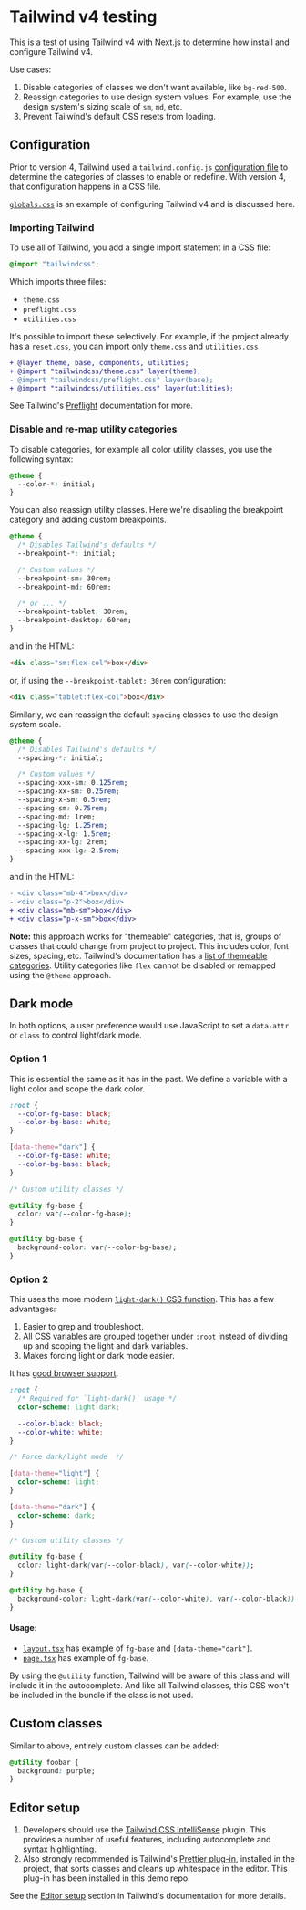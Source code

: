 # Tailwind v4 testing

This is a test of using Tailwind v4 with Next.js to determine how install and configure Tailwind v4.

Use cases:

1. Disable categories of classes we don't want available, like `bg-red-500`.
2. Reassign categories to use design system values. For example, use the design system's sizing scale of `sm`, `md`, etc.
3. Prevent Tailwind's default CSS resets from loading.

## Configuration

Prior to version 4, Tailwind used a `tailwind.config.js` [configuration file](https://v3.tailwindcss.com/docs/theme) to determine the categories of classes to enable or redefine. With version 4, that configuration happens in a CSS file.

[`globals.css`](https://github.com/genoni-studio/nextjs-tailwind-4/blob/main/src/app/globals.css) is an example of configuring Tailwind v4 and is discussed here.

### Importing Tailwind

To use all of Tailwind, you add a single import statement in a CSS file:

```css
@import "tailwindcss";
```

Which imports three files:

- `theme.css`
- `preflight.css`
- `utilities.css`

It's possible to import these selectively. For example, if the project already has a `reset.css`, you can import only `theme.css` and `utilities.css`

```diff
+ @layer theme, base, components, utilities;
+ @import "tailwindcss/theme.css" layer(theme);
- @import "tailwindcss/preflight.css" layer(base);
+ @import "tailwindcss/utilities.css" layer(utilities);
```

See Tailwind's [Preflight](https://tailwindcss.com/docs/preflight) documentation for more.

### Disable and re-map utility categories

To disable categories, for example all color utility classes, you use the following syntax:

```css
@theme {
  --color-*: initial;
}
```

You can also reassign utility classes. Here we're disabling the breakpoint category and adding custom breakpoints.

```css
@theme {
  /* Disables Tailwind's defaults */
  --breakpoint-*: initial;

  /* Custom values */
  --breakpoint-sm: 30rem;
  --breakpoint-md: 60rem;

  /* or ... */
  --breakpoint-tablet: 30rem;
  --breakpoint-desktop: 60rem;
}
```

and in the HTML:

```html
<div class="sm:flex-col">box</div>
```

or, if using the `--breakpoint-tablet: 30rem` configuration:

```html
<div class="tablet:flex-col">box</div>
```

Similarly, we can reassign the default `spacing` classes to use the design system scale.

```css
@theme {
  /* Disables Tailwind's defaults */
  --spacing-*: initial;

  /* Custom values */
  --spacing-xxx-sm: 0.125rem;
  --spacing-xx-sm: 0.25rem;
  --spacing-x-sm: 0.5rem;
  --spacing-sm: 0.75rem;
  --spacing-md: 1rem;
  --spacing-lg: 1.25rem;
  --spacing-x-lg: 1.5rem;
  --spacing-xx-lg: 2rem;
  --spacing-xxx-lg: 2.5rem;
}
```

and in the HTML:

```diff
- <div class="mb-4">box</div>
- <div class="p-2">box</div>
+ <div class="mb-sm">box</div>
+ <div class="p-x-sm">box</div>
```

**Note:** this approach works for "themeable" categories, that is, groups of classes that could change from project to project. This includes color, font sizes, spacing, etc. Tailwind's documentation has a [list of themeable categories](https://tailwindcss.com/docs/theme#theme-variable-namespaces). Utility categories like `flex` cannot be disabled or remapped using the `@theme` approach.

## Dark mode

In both options, a user preference would use JavaScript to set a `data-attr` or `class` to control light/dark mode.

### Option 1

This is essential the same as it has in the past. We define a variable with a light color and scope the dark color.

```css
:root {
  --color-fg-base: black;
  --color-bg-base: white;
}

[data-theme="dark"] {
  --color-fg-base: white;
  --color-bg-base: black;
}

/* Custom utility classes */

@utility fg-base {
  color: var(--color-fg-base);
}

@utility bg-base {
  background-color: var(--color-bg-base);
}
```

### Option 2

This uses the more modern [`light-dark()` CSS function](https://developer.mozilla.org/en-US/docs/Web/CSS/color_value/light-dark). This has a few advantages:

1. Easier to grep and troubleshoot.
2. All CSS variables are grouped together under `:root` instead of dividing up and scoping the light and dark variables.
3. Makes forcing light or dark mode easier.

It has [good browser support](https://caniuse.com/?search=light-dark).

```css
:root {
  /* Required for `light-dark()` usage */
  color-scheme: light dark;

  --color-black: black;
  --color-white: white;
}

/* Force dark/light mode  */

[data-theme="light"] {
  color-scheme: light;
}

[data-theme="dark"] {
  color-scheme: dark;
}

/* Custom utility classes */

@utility fg-base {
  color: light-dark(var(--color-black), var(--color-white));
}

@utility bg-base {
  background-color: light-dark(var(--color-white), var(--color-black));
}
```

#### Usage:

- [`layout.tsx`](https://github.com/genoni-studio/nextjs-tailwind-4/blob/f24d377b4e661507e19c1432461eef48cba3c61a/src/app/layout.tsx#L26) has example of `fg-base` and `[data-theme="dark"]`.
- [`page.tsx`](https://github.com/genoni-studio/nextjs-tailwind-4/blob/f24d377b4e661507e19c1432461eef48cba3c61a/src/app/page.tsx#L3) has example of `fg-base`.

By using the `@utility` function, Tailwind will be aware of this class and will include it in the autocomplete. And like all Tailwind classes, this CSS won't be included in the bundle if the class is not used.

## Custom classes

Similar to above, entirely custom classes can be added:

```css
@utility foobar {
  background: purple;
}
```

## Editor setup

1. Developers should use the [Tailwind CSS IntelliSense](https://marketplace.visualstudio.com/items?itemName=bradlc.vscode-tailwindcss) plugin. This provides a number of useful features, including autocomplete and syntax highlighting.
2. Also strongly recommended is Tailwind's [Prettier plug-in](https://github.com/tailwindlabs/prettier-plugin-tailwindcss), installed in the project, that sorts classes and cleans up whitespace in the editor. This plug-in has been installed in this demo repo.

See the [Editor setup](https://tailwindcss.com/docs/editor-setup) section in Tailwind's documentation for more details.
